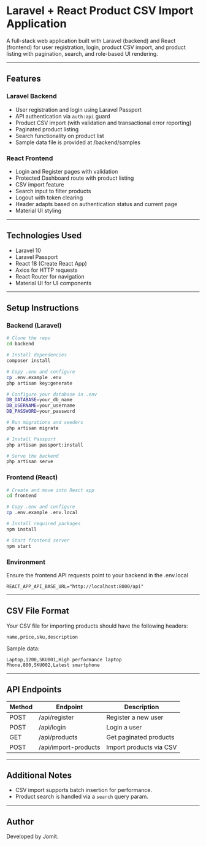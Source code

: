 # Laravel + React Product CSV Import Application

A full-stack web application built with Laravel (backend) and React (frontend) for user registration, login, product CSV import, and product listing with pagination, search, and role-based UI rendering.

---

## Features

### Laravel Backend

- User registration and login using Laravel Passport
- API authentication via `auth:api` guard
- Product CSV import (with validation and transactional error reporting)
- Paginated product listing
- Search functionality on product list
- Sample data file is provided at /backend/samples

### React Frontend

- Login and Register pages with validation
- Protected Dashboard route with product listing
- CSV import feature
- Search input to filter products
- Logout with token clearing
- Header adapts based on authentication status and current page
- Material UI styling

---

## Technologies Used

- Laravel 10
- Laravel Passport
- React 18 (Create React App)
- Axios for HTTP requests
- React Router for navigation
- Material UI for UI components

---

## Setup Instructions

### Backend (Laravel)

```bash
# Clone the repo
cd backend

# Install dependencies
composer install

# Copy .env and configure
cp .env.example .env
php artisan key:generate

# Configure your database in .env
DB_DATABASE=your_db_name
DB_USERNAME=your_username
DB_PASSWORD=your_password

# Run migrations and seeders
php artisan migrate

# Install Passport
php artisan passport:install

# Serve the backend
php artisan serve
```

### Frontend (React)

```bash
# Create and move into React app
cd frontend

# Copy .env and configure
cp .env.example .env.local

# Install required packages
npm install

# Start frontend server
npm start
```

### Environment

Ensure the frontend API requests point to your backend in the .env.local

```
REACT_APP_API_BASE_URL="http://localhost:8000/api"
```

---

## CSV File Format

Your CSV file for importing products should have the following headers:

```
name,price,sku,description
```

Sample data:

```
Laptop,1200,SKU001,High performance laptop
Phone,800,SKU002,Latest smartphone
```

---

## API Endpoints

| Method | Endpoint             | Description             |
| ------ | -------------------- | ----------------------- |
| POST   | /api/register        | Register a new user     |
| POST   | /api/login           | Login a user            |
| GET    | /api/products        | Get paginated products  |
| POST   | /api/import-products | Import products via CSV |

---

## Additional Notes

- CSV import supports batch insertion for performance.
- Product search is handled via a `search` query param.

---

## Author

Developed by Jomit.
